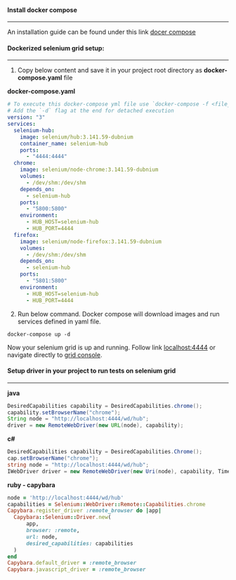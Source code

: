 #### Install docker compose
---
An installation guide can be found under this link [docer compose](https://docs.docker.com/compose/install/)

#### Dockerized selenium grid setup:
---

1. Copy below content and save it in your project root directory as **docker-compose.yaml** file 

**docker-compose.yaml**
```yaml
# To execute this docker-compose yml file use `docker-compose -f <file_name> up`
# Add the `-d` flag at the end for detached execution
version: "3"
services:
  selenium-hub:
    image: selenium/hub:3.141.59-dubnium
    container_name: selenium-hub
    ports:
      - "4444:4444"
  chrome:
    image: selenium/node-chrome:3.141.59-dubnium
    volumes:
      - /dev/shm:/dev/shm
    depends_on:
      - selenium-hub
    ports:
      - "5800:5800"
    environment:
      - HUB_HOST=selenium-hub
      - HUB_PORT=4444
  firefox:
    image: selenium/node-firefox:3.141.59-dubnium
    volumes:
      - /dev/shm:/dev/shm
    depends_on:
      - selenium-hub
    ports:
      - "5801:5800"
    environment:
      - HUB_HOST=selenium-hub
      - HUB_PORT=4444
``` 

2. Run below command. Docker compose will download images and run services defined in yaml file.

```
docker-compose up -d
```

Now your selenium grid is up and running. Follow link [localhost:4444](http://localhost:4444) or navigate directly to [grid console](http://localhost:4444/grid/console).

#### Setup driver in your project to run tests on selenium grid
---

**java**
```java
DesiredCapabilities capability = DesiredCapabilities.chrome();
capability.setBrowserName("chrome");
String node = "http://localhost:4444/wd/hub";
driver = new RemoteWebDriver(new URL(node), capability);
```

**c#**
```csharp
DesiredCapabilities capability = DesiredCapabilities.Chrome();
cap.setBrowserName("chrome");
string node = "http://localhost:4444/wd/hub";
IWebDriver driver = new RemoteWebDriver(new Uri(node), capability, TimeSpan.FromSeconds(600));
```

**ruby - capybara**
```ruby
node = 'http://localhost:4444/wd/hub'
capabilities = Selenium::WebDriver::Remote::Capabilities.chrome
Capybara.register_driver :remote_browser do |app|
  Capybara::Selenium::Driver.new(
      app,
      browser: :remote,
      url: node,
      desired_capabilities: capabilities
  )
end
Capybara.default_driver = :remote_browser
Capybara.javascript_driver = :remote_browser
```